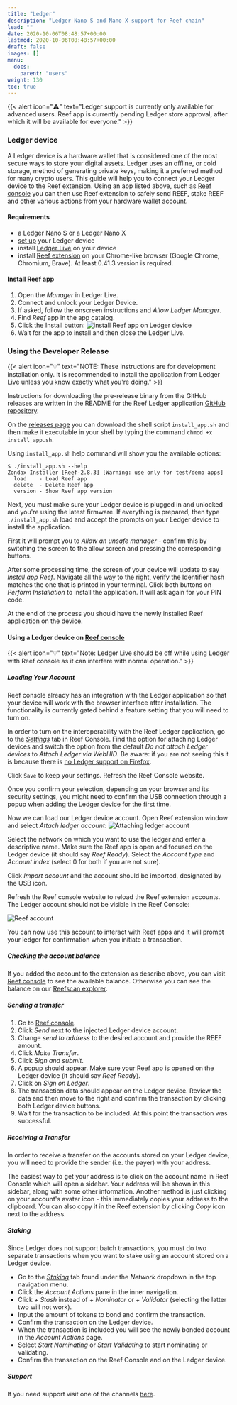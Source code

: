 ```yaml
---
title: "Ledger"
description: "Ledger Nano S and Nano X support for Reef chain"
lead: ""
date: 2020-10-06T08:48:57+00:00
lastmod: 2020-10-06T08:48:57+00:00
draft: false
images: []
menu:
  docs:
    parent: "users"
weight: 130
toc: true
---
```


{{< alert icon="⚠️" text="Ledger support is currently only available for advanced users. Reef app is currently pending Ledger store approval, after which it will be available for everyone." >}}

### Ledger device
A Ledger device is a hardware wallet that is considered one of the most secure ways to store your digital assets. Ledger uses an offline, or cold storage, method of generating private keys, making it a preferred method for many crypto users. This guide will help you to connect your Ledger device to the Reef extension. Using an app listed above, such as [Reef console](https://console.reefscan.com) you can then use Reef extension to safely send REEF, stake REEF and other various actions from your hardware wallet account.

#### Requirements
- a Ledger Nano S or a Ledger Nano X
- [set up](https://support.ledger.com/hc/en-us/articles/360000613793?docs=true) your Ledger device
- install [Ledger Live](https://support.ledger.com/hc/en-us/articles/4404389606417-Download-and-install-Ledger-Live?docs=true) on your device
- install [Reef extension](/docs/users/extension/) on your Chrome-like browser (Google Chrome, Chromium, Brave). At least 0.41.3 version is required.


#### Install Reef app
1. Open the _Manager_ in Ledger Live.
2. Connect and unlock your Ledger Device.
3. If asked, follow the onscreen instructions and _Allow Ledger Manager_.
4. Find _Reef_ app in the app catalog.
5. Click the Install button:
![install Reef app on Ledger device](https://docs.reef.finance/blog/reef-chain-v8-is-live-on-mainnet/ledger.jpeg)
6. Wait for the app to install and then close the Ledger Live.


### Using the Developer Release

{{< alert icon="💡" text="NOTE: These instructions are for development installation only. It is recommended to install the application from Ledger Live unless you know exactly what you're doing." >}}


Instructions for downloading the pre-release binary from the GitHub releases are written in the README for the Reef Ledger application [GitHub repository](https://github.com/reef-defi/ledger-reef).

On the [releases page](https://github.com/reef-defi/ledger-reef/releases) you can download the shell script `install_app.sh` and then make it executable in your shell by typing the command `chmod +x install_app.sh`.

Using `install_app.sh` help command will show you the available options:

```
$ ./install_app.sh --help
Zondax Installer [Reef-2.8.3] [Warning: use only for test/demo apps]
  load    - Load Reef app
  delete  - Delete Reef app
  version - Show Reef app version
```

Next, you must make sure your Ledger device is plugged in and unlocked and you're using the latest firmware. If everything is prepared, then type `./install_app.sh` load and accept the prompts on your Ledger device to install the application.

First it will prompt you to _Allow an unsafe manager_ - confirm this by switching the screen to the allow screen and pressing the corresponding buttons.

After some processing time, the screen of your device will update to say _Install app Reef_. Navigate all the way to the right, verify the Identifier hash matches the one that is printed in your terminal. Click both buttons on _Perform Installation_ to install the application. It will ask again for your PIN code.

At the end of the process you should have the newly installed Reef application on the device.


#### Using a Ledger device on [Reef console](https://console.reefscan.com)

{{< alert icon="💡" text="Note: Ledger Live should be off while using Ledger with Reef console as it can interfere with normal operation." >}}


##### Loading Your Account

Reef console already has an integration with the Ledger application so that your device will work with the browser interface after installation. The functionality is currently gated behind a feature setting that you will need to turn on.

In order to turn on the interoperability with the Reef Ledger application, go to the [_Settings_](https://console.reefscan.com/?rpc=wss%3A%2F%2Frpc.reefscan.com%2Fws#/settings) tab in Reef Console. Find the option for attaching Ledger devices and switch the option from the default _Do not attach Ledger devices_ to _Attach Ledger via WebHID_. Be aware: if you are not seeing this it is because there is [no Ledger support on Firefox](https://github.com/polkadot-js/apps/issues/3771).

Click `Save` to keep your settings. Refresh the Reef Console website.

Once you confirm your selection, depending on your browser and its security settings, you might need to confirm the USB connection through a popup when adding the Ledger device for the first time.

Now we can load our Ledger device account. Open Reef extension window and select _Attach ledger account_:
![Attaching ledger account](/docs/users/attach_ledger_account.png)

Select the network on which you want to use the ledger and enter a descriptive name. Make sure the Reef app is open and focused on the Ledger device (it should say _Reef Ready_). Select the _Account type_ and _Account index_ (select 0 for both if you are not sure).

Click _Import account_ and the account should be imported, designated by the USB icon.

Refresh the Reef console website to reload the Reef extension accounts. The Ledger account should not be visible in the Reef Console:

![Reef account](/docs/users/ledger_account_console.png)

You can now use this account to interact with Reef apps and it will prompt your ledger for confirmation when you initiate a transaction.

##### Checking the account balance
If you added the account to the extension as describe above, you can visit [Reef console](https://console.reefscan.com) to see the available balance. Otherwise you can see the balance on our [Reefscan explorer](https://reefscan.com/).


##### Sending a transfer
1. Go to [Reef console](https://console.reefscan.com).
2. Click _Send_ next to the injected Ledger device account.
3. Change _send to address_ to the desired account and provide the REEF amount.
4. Click _Make Transfer_.
5. Click _Sign and submit_.
6. A popup should appear. Make sure your Reef app is opened on the Ledger device (it should say _Reef Ready_).
7. Click on _Sign on Ledger_.
8. The transaction data should appear on the Ledger device. Review the data and then move to the right and confirm the transaction by clicking both Ledger device buttons.
9. Wait for the transaction to be included. At this point the transaction was successful.

##### Receiving a Transfer

In order to receive a transfer on the accounts stored on your Ledger device, you will need to provide the sender (i.e. the payer) with your address.

The easiest way to get your address is to click on the account name in Reef Console which will open a sidebar. Your address will be shown in this sidebar, along with some other information. Another method is just clicking on your account's avatar icon - this immediately copies your address to the clipboard. You can also copy it in the Reef extension by clicking _Copy_ icon next to the address.

##### Staking

Since Ledger does not support batch transactions, you must do two separate transactions when you want to stake using an account stored on a Ledger device.

 - Go to the [_Staking_](http://localhost:3000/?rpc=wss%3A%2F%2Frpc.reefscan.com%2Fws#/staking) tab found under the _Network_ dropdown in the top navigation menu.
 - Click the _Account Actions_ pane in the inner navigation.
 - Click _+ Stash_ instead of _+ Nominator_ or _+ Validator_ (selecting the latter two will not work).
- Input the amount of tokens to bond and confirm the transaction.
- Confirm the transaction on the Ledger device.
- When the transaction is included you will see the newly bonded account in the _Account Actions_ page.
- Select _Start Nominating_ or _Start Validating_ to start nominating or validating.
- Confirm the transaction on the Reef Console and on the Ledger device.


##### Support

If you need support visit one of the channels [here](/docs/help/faq/#where-can-i-get-support).
